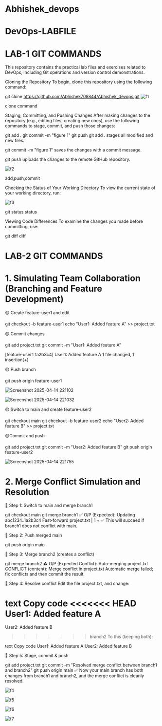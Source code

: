 # Abhishek_devops
# DevOps-LABFILE
# LAB-1 GIT COMMANDS
This repository contains the practical lab files and exercises related to DevOps, including Git operations and version control demonstrations.

Cloning the Repository To begin, clone this repository using the following command:

git clone https://github.com/Abhishek708844/Abhishek_devops.git
![f1](https://github.com/user-attachments/assets/f42cb4a3-035d-47fc-a073-a860d0eae136)

clone command

Staging, Committing, and Pushing Changes After making changes to the repository (e.g., editing files, creating new ones), use the following commands to stage, commit, and push those changes:

git add .
git commit -m "figure 1"
git push
git add . stages all modified and new files.

git commit -m "figure 1" saves the changes with a commit message.

git push uploads the changes to the remote GitHub repository.

![f2](https://github.com/user-attachments/assets/a2349d7a-d78f-4905-9567-370a7e201779)


add,push,commit

Checking the Status of Your Working Directory To view the current state of your working directory, run:

![f3](https://github.com/user-attachments/assets/8b600e2c-a053-4078-a6bb-b49e3c5ab63f)


 git status 
status

Viewing Code Differences To examine the changes you made before committing, use:

git diff
diff


# LAB-2 GIT COMMANDS
# 1. Simulating Team Collaboration (Branching and Feature Development) 

🟡  Create feature-user1 and edit

git checkout -b feature-user1
echo "User1: Added feature A" >> project.txt

🟡 Commit changes

git add project.txt
git commit -m "User1: Added feature A"

[feature-user1 1a2b3c4] User1: Added feature A
 1 file changed, 1 insertion(+)
 
🟡 Push branch

git push origin feature-user1

![Screenshot 2025-04-14 221102](https://github.com/user-attachments/assets/5787d901-c596-4d2a-8e2d-990e2afb20a9)

![Screenshot 2025-04-14 221032](https://github.com/user-attachments/assets/3e29f2c4-bcd2-4c76-9497-6570e0b330bc)


🟡  Switch to main and create feature-user2

git checkout main
git checkout -b feature-user2
echo "User2: Added feature B" >> project.txt

🟡Commit and push

git add project.txt
git commit -m "User2: Added feature B"
git push origin feature-user2

![Screenshot 2025-04-14 221755](https://github.com/user-attachments/assets/2f0db0b3-7328-4072-a58d-0989a16429aa)


 # 2. Merge Conflict Simulation and Resolution


🔴 Step 1: Switch to main and merge branch1

git checkout main
git merge branch1
✅ O/P (Expected):
Updating abc1234..1a2b3c4
Fast-forward
 project.txt | 1 +
✅ This will succeed if branch1 does not conflict with main.

🔴 Step 2: Push merged main

 git push origin main

🔴 Step 3: Merge branch2 (creates a conflict)

git merge branch2
⚠️ O/P (Expected Conflict):
Auto-merging project.txt
CONFLICT (content): Merge conflict in project.txt
Automatic merge failed; fix conflicts and then commit the result.

🔴 Step 4: Resolve conflict
Edit the file project.txt, and change:

text
Copy code
<<<<<<< HEAD
User1: Added feature A
=======
User2: Added feature B
>>>>>>> branch2
To this (keeping both):

text
Copy code
User1: Added feature A
User2: Added feature B

🔴 Step 5: Stage, commit & push

git add project.txt
git commit -m "Resolved merge conflict between branch1 and branch2"
git push origin main
✅ Now your main branch has both changes from branch1 and branch2, and the merge conflict is cleanly resolved.



![f4](https://github.com/user-attachments/assets/b0a24b71-242d-44e3-b9db-41642aff39f4)

![f5](https://github.com/user-attachments/assets/52c56c64-bf1d-4870-9821-49bbeb8c7c61)

![f6](https://github.com/user-attachments/assets/99a1d8db-fb2d-4db7-b1eb-ecf53fae14fa)


![f7](https://github.com/user-attachments/assets/6214bbf1-e877-4aa9-9b6c-77d5cbaccc29)



